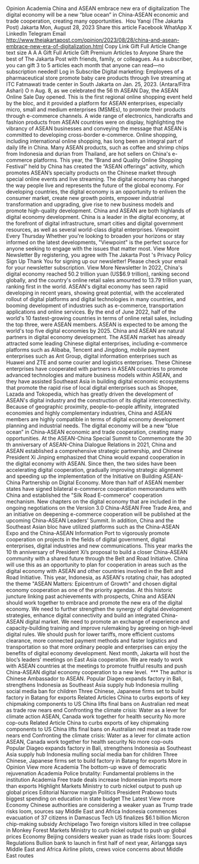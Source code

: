 # 

Opinion
Academia
China and ASEAN embrace new era of digitalization
The digital economy will be a new “blue ocean” in China-ASEAN economic and trade cooperation, creating many opportunities.&nbsp;
Hou Yanqi
(The Jakarta Post)
Jakarta
Mon, August 28, 2023
Share this article
Facebook
WhatApp
X
LinkedIn
Telegram
Email
http://www.thejakartapost.com/opinion/2023/08/28/china-and-asean-embrace-new-era-of-digitalization.html
Copy Link
Gift Full Article
Change text size
A
A
A
Gift Full Article
Gift Premium Articles
to Anyone
Share the best of The Jakarta Post with friends, family, or colleagues. As a subscriber, you can gift 3 to 5 articles each month that anyone can read—no subscription needed!
Log in
Subscribe
Digital marketing: Employees of a pharmaceutical store promote baby care products through live streaming at ITC Fatmawati trade center in South Jakarta on Jan. 25, 2023. (Antara/Fitra Ashari)
O
n Aug. 8, as we celebrated the 56
th
ASEAN Day, the ASEAN Online Sale Day opened. This is the first regional online shopping event held by the bloc, and it provided a platform for ASEAN enterprises, especially micro, small and medium enterprises (MSMEs), to promote their products through e-commerce channels.
A wide range of electronics, handicrafts and fashion products from ASEAN countries were on display, highlighting the vibrancy of ASEAN businesses and conveying the message that ASEAN is committed to developing cross-border e-commerce.
Online shopping, including international online shopping, has long been an integral part of daily life in China. Many ASEAN products, such as coffee and shrimp chips from Indonesia and durian from Thailand, are hot sellers on China's e-commerce platforms.
This year, the “Brand and Quality Online Shopping Festival” held by China has created the “ASEAN offerings” activity, which promotes ASEAN’s specialty products on the Chinese market through special online events and live streaming.
The digital economy has changed the way people live and represents the future of the global economy. For developing countries, the digital economy is an opportunity to enliven the consumer market, create new growth points, empower industrial transformation and upgrading, give rise to new business models and promote high-quality development.
China and ASEAN are both highlands of digital economy development. China is a leader in the digital economy, at the forefront of digital infrastructure, smart cities and digital government resources, as well as several world-class digital enterprises.
Viewpoint
Every Thursday
Whether you're looking to broaden your horizons or stay informed on the latest developments, "Viewpoint" is the perfect source for anyone seeking to engage with the issues that matter most.
View More Newsletter
By registering, you agree with
The Jakarta Post
's
Privacy Policy
Sign Up
Thank You
for signing up our newsletter!
Please check your email for your newsletter subscription.
View More Newsletter
In 2022, China's digital economy reached 50.2 trillion yuan (US$6.9 trillion), ranking second globally, and the country's online retail sales amounted to 13.79 trillion yuan, ranking first in the world.
ASEAN's digital economy has seen rapid developing in recent years, showing great potential, with the accelerated rollout of digital platforms and digital technologies in many countries, and booming development of industries such as e-commerce, transportation applications and online services. By the end of June 2022, half of the world's 10 fastest-growing countries in terms of online retail sales, including the top three, were ASEAN members. ASEAN is expected to be among the world's top five digital economies by 2025.
China and ASEAN are natural partners in digital economy development. The ASEAN market has already attracted some leading Chinese digital enterprises, including e-commerce platforms such as Alibaba, Tencent and Jingdong, mobile payment enterprises such as Ant Group, digital information enterprises such as Huawei and ZTE and some courier and logistics enterprises.
These Chinese enterprises have cooperated with partners in ASEAN countries to promote advanced technologies and mature business models within ASEAN, and they have assisted Southeast Asia in building digital economic ecosystems that promote the rapid rise of local digital enterprises such as Shopee, Lazada and Tokopedia, which has greatly driven the development of ASEAN's digital industry and the construction of its digital interconnectivity.
Because of geographic proximity, people-to-people affinity, integrated economies and highly complementary industries, China and ASEAN members are highly compatible in terms of digital economy development planning and industrial needs. The digital economy will be a new “blue ocean” in China-ASEAN economic and trade cooperation, creating many opportunities.
At the ASEAN-China Special Summit to Commemorate the 30
th
anniversary of ASEAN-China Dialogue Relations in 2021, China and ASEAN established a comprehensive strategic partnership, and Chinese President Xi Jinping emphasized that China would expand cooperation in the digital economy with ASEAN.
Since then, the two sides have been accelerating digital cooperation, gradually improving strategic alignment and speeding up the implementation of the Initiative on Building ASEAN-China Partnership on Digital Economy. More than half of ASEAN member states have signed bilateral e-commerce cooperation memorandums with China and established the "Silk Road E-commerce" cooperation mechanism.
New chapters on the digital economy that are included in the ongoing negotiations on the Version 3.0 China-ASEAN Free Trade Area, and an initiative on deepening e-commerce cooperation will be published at the upcoming China-ASEAN Leaders’ Summit.
In addition, China and the Southeast Asian bloc have utilized platforms such as the China-ASEAN Expo and the China-ASEAN Information Port to vigorously promote cooperation on projects in the fields of digital government, digital enterprises, digital industries and new communications.
This year marks the 10
th
anniversary of President Xi’s proposal to build a closer China-ASEAN community with a shared future through the Belt and Road Initiative. China will use this as an opportunity to plan for cooperation in areas such as the digital economy with ASEAN and other countries involved in the Belt and Road Initiative.
This year, Indonesia, as ASEAN's rotating chair, has adopted the theme "ASEAN Matters: Epicentrum of Growth" and chosen digital economy cooperation as one of the priority agendas. At this historic juncture linking past achievements with prospects, China and ASEAN should work together to embrace and promote the new era of the digital economy.
We need to further strengthen the synergy of digital development strategies, enhance digital connectivity and build an integrated China-ASEAN digital market. We need to promote an exchange of experience and capacity-building training and improve rulemaking by agreeing on high-level digital rules.
We should push for lower tariffs, more efficient customs clearance, more connected payment methods and faster logistics and transportation so that more ordinary people and enterprises can enjoy the benefits of digital economy development.
Next month, Jakarta will host the bloc’s leaders’ meetings on East Asia cooperation. We are ready to work with ASEAN countries at the meetings to promote fruitful results and push China-ASEAN digital economy cooperation to a new level.
&nbsp;***
The author is Chinese Ambassador to ASEAN.
Popular
Diageo expands factory in Bali, strengthens Indonesia as Southeast Asia supply hub
Indonesia mulling social media ban for children
Three Chinese, Japanese firms set to build factory in Batang for exports
Related Articles
China to curbs exports of key chipmaking components to US
China lifts final bans on Australian red meat as trade row nears end
Confronting the climate crisis: Water as a lever for climate action
ASEAN, Canada work together for health security
No more cop-outs
Related Article
China to curbs exports of key chipmaking components to US
China lifts final bans on Australian red meat as trade row nears end
Confronting the climate crisis: Water as a lever for climate action
ASEAN, Canada work together for health security
No more cop-outs
Popular
Diageo expands factory in Bali, strengthens Indonesia as Southeast Asia supply hub
Indonesia mulling social media ban for children
Three Chinese, Japanese firms set to build factory in Batang for exports
More in Opinion
View more
Academia
The bottom-up wave of democratic rejuvenation
Academia
Police brutality: Fundamental problems in the institution
Academia
Free trade deals increase Indonesian imports more than exports
Highlight
Markets
Ministry to curb nickel output to push up global prices
Editorial
Narrow margin
Politics
President Prabowo touts biggest spending on education in state budget
The Latest
View more
Economy
Chinese authorities are considering a weaker yuan as Trump trade risks loom, sources say
Middle East and Africa
Indonesia commences evacuation of 37 citizens in Damascus
Tech
US finalizes $6.1 billion Micron chip-making subsidy
Archipelago
Two foreign visitors killed in tree collapse in Monkey Forest
Markets
Ministry to curb nickel output to push up global prices
Economy
Beijing considers weaker yuan as trade risks loom: Sources
Regulations
Bullion bank to launch in first half of next year, Airlangga says
Middle East and Africa
Airline pilots, crews voice concerns about Middle East routes
